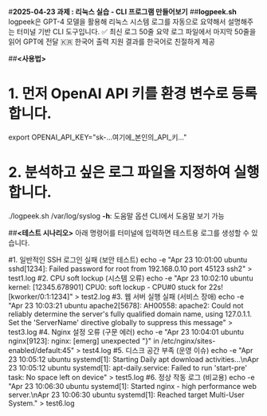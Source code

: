 #**2025-04-23 과제 : 리눅스 실습 - CLI 프로그램 만들어보기**
##**logpeek.sh**
logpeek은 GPT-4 모델을 활용해 리눅스 시스템 로그를 자동으로 요약해서 설명해주는 터미널 기반 CLI 도구입니다.
✅ 최신 로그 50줄 요약	로그 파일에서 마지막 50줄을 읽어 GPT에 전달
🇰🇷 한국어 출력 지원	결과를 한국어로 친절하게 제공

##**<사용법>**
# 1. 먼저 OpenAI API 키를 환경 변수로 등록합니다.
export OPENAI_API_KEY="sk-...여기에_본인의_API_키..."
# 2. 분석하고 싶은 로그 파일을 지정하여 실행합니다.
./logpeek.sh /var/log/syslog
**-h**: 도움말 옵션	CLI에서 도움말 보기 가능

##**<테스트 시나리오>**
아래 명령어를 터미널에 입력하면 테스트용 로그를 생성할 수 있습니다.

#1. 일반적인 SSH 로그인 실패 (보안 테스트)
echo -e "Apr 23 10:01:00 ubuntu sshd[1234]: Failed password for root from 192.168.0.10 port 45123 ssh2" > test1.log
#2. CPU soft lockup (시스템 오류)
echo -e "Apr 23 10:02:10 ubuntu kernel: [12345.678901] CPU0: soft lockup - CPU#0 stuck for 22s! [kworker/0:1:1234]" > test2.log
#3. 웹 서버 실행 실패 (서비스 장애)
echo -e "Apr 23 10:03:21 ubuntu apache2[5678]: AH00558: apache2: Could not reliably determine the server's fully qualified domain name, using 127.0.1.1. Set the 'ServerName' directive globally to suppress this message" > test3.log
#4. Nginx 설정 오류 (구문 에러)
echo -e "Apr 23 10:04:01 ubuntu nginx[9123]: nginx: [emerg] unexpected \"}\" in /etc/nginx/sites-enabled/default:45" > test4.log
#5. 디스크 공간 부족 (운영 이슈)
echo -e "Apr 23 10:05:12 ubuntu systemd[1]: Starting Daily apt download activities...\nApr 23 10:05:12 ubuntu systemd[1]: apt-daily.service: Failed to run 'start-pre' task: No space left on 
device" > test5.log
#6. 정상 작동 로그 (비교용)
echo -e "Apr 23 10:06:30 ubuntu systemd[1]: Started nginx - high performance web server.\nApr 23 10:06:30 ubuntu systemd[1]: Reached target Multi-User System." > test6.log
